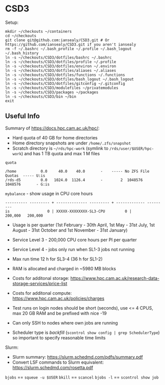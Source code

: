 CSD3
====

Setup:

```
mkdir ~/checkouts ~/containers
cd ~/checkouts
git clone git@github.com:iansealy/CSD3.git # Or https://github.com/iansealy/CSD3.git if you aren't iansealy
rm -f ~/.bashrc ~/.bash_profile ~/.profile ~/.bash_logout ~/.bash_history
ln -s ~/checkouts/CSD3/dotfiles/bashrc ~/.bashrc
ln -s ~/checkouts/CSD3/dotfiles/profile ~/.profile
ln -s ~/checkouts/CSD3/dotfiles/environ ~/.environ
ln -s ~/checkouts/CSD3/dotfiles/aliases ~/.aliases
ln -s ~/checkouts/CSD3/dotfiles/functions ~/.functions
ln -s ~/checkouts/CSD3/dotfiles/bash_logout ~/.bash_logout
ln -s ~/checkouts/CSD3/dotfiles/gitconfig ~/.gitconfig
ln -s ~/checkouts/CSD3/modulefiles ~/privatemodules
ln -s ~/checkouts/CSD3/packages ~/packages
ln -s ~/checkouts/CSD3/bin ~/bin
exit
```

## Useful Info

Summary of https://docs.hpc.cam.ac.uk/hpc/:

- Hard quota of 40 GB for home directories
- Home directory snapshots are under `/home/.zfs/snapshot`
- Scratch directory is `~/rds/hpc-work` (symlink to `/rds/user/$USER/hpc-work`) and has 1 TB quota and max 1 M files

`quota`

```Filesystem  GiBytes    quota   limit   grace    files    quota    limit   grace User/group
/home           0.0     40.0    40.0       -    ----- No ZFS File Quotas  ----- U:is
/rds-d5         0.0   1024.0  1126.4       -        2  1048576  1048576       - G:is
```

`mybalance` - show usage in CPU core hours

```User           Usage |        Account     Usage | Account Limit Available (hours)
---------- --------- + -------------- --------- + ------------- ---------
is                 0 | XXXXX-XXXXXXXX-SL3-CPU         0 |       200,000   200,000
```

- Usage is per quarter (1st February - 30th April, 1st May - 31st July, 1st August - 31st October and 1st November - 31st January)
- Service Level 3 - 200,000 CPU core hours per PI per quarter
- Service Level 4 - jobs only run when SL1-3 jobs not running
- Max run time 12 h for SL3-4 (36 h for SL1-2)
- RAM is allocated and charged in ~5980 MB blocks
- Costs for additonal storage: https://www.hpc.cam.ac.uk/research-data-storage-services/price-list
- Costs for additonal compute: https://www.hpc.cam.ac.uk/policies/charges
- Test runs on login nodes should be short (seconds), use <= 4 CPUS, max 20 GB RAM and be prefixed with nice -19
- Can only SSH to nodes where own jobs are running

- Scheduler type is *backfill* (`scontrol show config | grep SchedulerType`) so important to specify reasonable time limits

Slurm:

- Slurm summary: https://slurm.schedmd.com/pdfs/summary.pdf
- Convert LSF commands to Slurm equivalent: https://slurm.schedmd.com/rosetta.pdf

`bjobs` == `squeue -u $USER`
`bkill` == `scancel`
`bjobs -l` == `scontrol show job`

